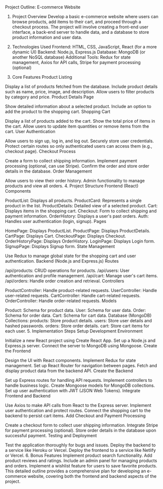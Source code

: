 Project Outline: E-commerce Website
1. Project Overview
Develop a basic e-commerce website where users can browse products, add items to their cart, and proceed through a checkout process. The project will involve creating a front-end user interface, a back-end server to handle data, and a database to store product information and user data.

2. Technologies Used
Frontend: HTML, CSS, JavaScript, React (for a more dynamic UI)
Backend: Node.js, Express.js
Database: MongoDB (or another NoSQL database)
Additional Tools: Redux for state management, Axios for API calls, Stripe for payment processing (optional)
3. Core Features
Product Listing

Display a list of products fetched from the database.
Include product details such as name, price, image, and description.
Allow users to filter products by category and price.
Product Details Page

Show detailed information about a selected product.
Include an option to add the product to the shopping cart.
Shopping Cart

Display a list of products added to the cart.
Show the total price of items in the cart.
Allow users to update item quantities or remove items from the cart.
User Authentication

Allow users to sign up, log in, and log out.
Securely store user credentials.
Protect certain routes so only authenticated users can access them (e.g., checkout page).
Checkout Process

Create a form to collect shipping information.
Implement payment processing (optional, can use Stripe).
Confirm the order and store order details in the database.
Order Management

Allow users to view their order history.
Admin functionality to manage products and view all orders.
4. Project Structure
Frontend (React)
Components

ProductList: Displays all products.
ProductCard: Represents a single product in the list.
ProductDetails: Detailed view of a selected product.
Cart: Displays items in the shopping cart.
Checkout: Form to collect shipping and payment information.
OrderHistory: Displays a user's past orders.
Auth: Handles user authentication (login, signup).
Pages

HomePage: Displays ProductList.
ProductPage: Displays ProductDetails.
CartPage: Displays Cart.
CheckoutPage: Displays Checkout.
OrderHistoryPage: Displays OrderHistory.
LoginPage: Displays Login form.
SignupPage: Displays Signup form.
State Management

Use Redux to manage global state for the shopping cart and user authentication.
Backend (Node.js and Express.js)
Routes

/api/products: CRUD operations for products.
/api/users: User authentication and profile management.
/api/cart: Manage user's cart items.
/api/orders: Handle order creation and retrieval.
Controllers

ProductController: Handle product-related requests.
UserController: Handle user-related requests.
CartController: Handle cart-related requests.
OrderController: Handle order-related requests.
Models

Product: Schema for product data.
User: Schema for user data.
Order: Schema for order data.
Cart: Schema for cart data.
Database (MongoDB)
Collections:
products: Store product details.
users: Store user details and hashed passwords.
orders: Store order details.
cart: Store cart items for each user.
5. Implementation Steps
Setup Development Environment

Initialize a new React project using Create React App.
Set up a Node.js and Express.js server.
Connect the server to MongoDB using Mongoose.
Create the Frontend

Design the UI with React components.
Implement Redux for state management.
Set up React Router for navigation between pages.
Fetch and display product data from the backend API.
Create the Backend

Set up Express routes for handling API requests.
Implement controllers to handle business logic.
Create Mongoose models for MongoDB collections.
Set up user authentication with JWT (JSON Web Tokens).
Integrate Frontend and Backend

Use Axios to make API calls from React to the Express server.
Implement user authentication and protect routes.
Connect the shopping cart to the backend to persist cart items.
Add Checkout and Payment Processing

Create a checkout form to collect user shipping information.
Integrate Stripe for payment processing (optional).
Store order details in the database upon successful payment.
Testing and Deployment

Test the application thoroughly for bugs and issues.
Deploy the backend to a service like Heroku or Vercel.
Deploy the frontend to a service like Netlify or Vercel.
6. Bonus Features
Implement product search functionality.
Add product reviews and ratings.
Include an admin panel for managing products and orders.
Implement a wishlist feature for users to save favorite products.
This detailed outline provides a comprehensive plan for developing an e-commerce website, covering both the frontend and backend aspects of the project.